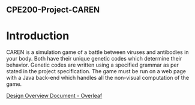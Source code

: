 ## CPE200-Project-CAREN
# Introduction
CAREN is a simulation game of a battle between viruses and antibodies in your body. Both have their unique genetic codes which determine their behavior. 
Genetic codes are written using a specified grammar as per stated in the project specification. 
The game must be run on a web page with a Java back-end which handles all the non-visual computation of the game.


[Design Overview Document - Overleaf](https://www.overleaf.com/project/61fcb496300e0586a36b36e4)
